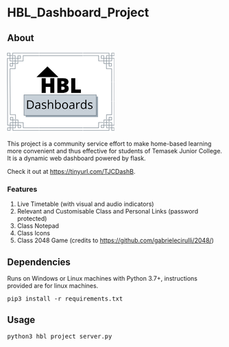 # HBL_Dashboard_Project

## About
<img src="/static/images/icons/bad_logo.png" width="250">

This project is a community service effort to make home-based learning more convenient and thus effective for students of Temasek Junior College. It is a dynamic web dashboard powered by flask.

Check it out at https://tinyurl.com/TJCDashB.

### Features
1. Live Timetable (with visual and audio indicators)
2. Relevant and Customisable Class and Personal Links (password protected)
3. Class Notepad
4. Class Icons
5. Class 2048 Game (credits to https://github.com/gabrielecirulli/2048/)

## Dependencies
Runs on Windows or Linux machines with Python 3.7+, instructions provided are for linux machines.
<pre>pip3 install -r requirements.txt</pre>

## Usage
<pre>python3 hbl_project_server.py</pre>
